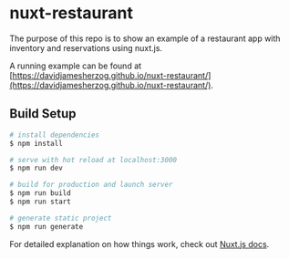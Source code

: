 # nuxt-restaurant

The purpose of this repo is to show an example of a restaurant app with inventory and reservations using nuxt.js.  

A running example can be found at [https://davidjamesherzog.github.io/nuxt-restaurant/](https://davidjamesherzog.github.io/nuxt-restaurant/).

## Build Setup

```bash
# install dependencies
$ npm install

# serve with hot reload at localhost:3000
$ npm run dev

# build for production and launch server
$ npm run build
$ npm run start

# generate static project
$ npm run generate
```

For detailed explanation on how things work, check out [Nuxt.js docs](https://nuxtjs.org).
